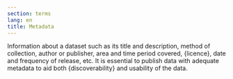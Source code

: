 ```yaml
---
section: terms
lang: en
title: Metadata
---
```


Information about a dataset such as its title and description, method of collection, author or publisher, area and time period covered, {licence}, date and frequency of release, etc. It is essential to publish data with adequate metadata to aid both {discoverability} and usability of the data.